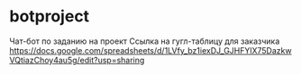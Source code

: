 # botproject
Чат-бот по заданию на проект
Ссылка на гугл-таблицу для заказчика https://docs.google.com/spreadsheets/d/1LVfy_bz1iexDJ_GJHFYlX75DazkwVQtiazChoy4au5g/edit?usp=sharing
